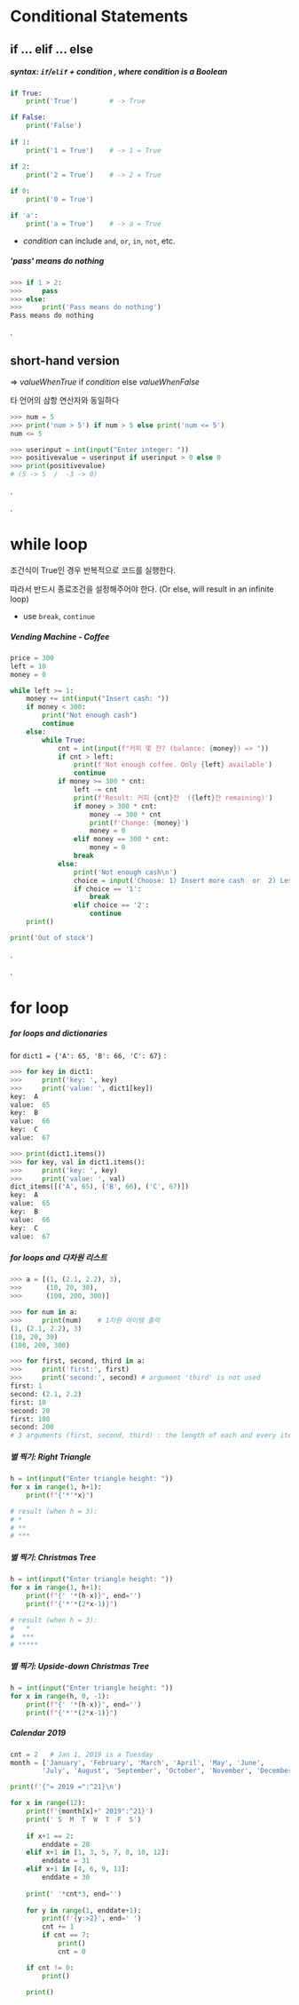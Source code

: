 # Conditional Statements

## if ... elif ... else

##### syntax: `if`/`elif` + _condition_  , where _condition_ is a Boolean

```python
if True:
    print('True')        # -> True

if False:
    print('False')
      
if 1:
    print('1 = True')    # -> 1 = True

if 2:
    print('2 = True')    # -> 2 = True
    
if 0:
    print('0 = True')

if 'a':
    print('a = True')    # -> a = True
```

- _condition_ can include `and`, `or`, `in`, `not`, etc.

##### 'pass' means do nothing

```python
>>> if 1 > 2:
>>>     pass
>>> else:
>>>     print('Pass means do nothing')
Pass means do nothing
```

.

## short-hand version

=> _valueWhenTrue_ if _condition_ else _valueWhenFalse_

타 언어의 삼항 연산자와 동일하다

```python
>>> num = 5
>>> print('num > 5') if num > 5 else print('num <= 5')
num <= 5
```

```python
>>> userinput = int(input("Enter integer: "))
>>> positivevalue = userinput if userinput > 0 else 0
>>> print(positivevalue)
# (5 -> 5  /  -3 -> 0)
```

.

.

# while loop

조건식이 True인 경우 반복적으로 코드를 실행한다. 

따라서 반드시 종료조건을 설정해주어야 한다. (Or else, will result in an infinite loop)

- use `break`, `continue`

##### Vending Machine - Coffee

```python
price = 300
left = 10
money = 0

while left >= 1:
    money += int(input("Insert cash: "))
    if money < 300:
        print("Not enough cash")
        continue
    else:
        while True:
            cnt = int(input(f"커피 몇 잔? (balance: {money}) => "))
            if cnt > left:
                print(f'Not enough coffee. Only {left} available')
                continue
            if money >= 300 * cnt:
                left -= cnt
                print(f'Result: 커피 {cnt}잔  ({left}잔 remaining)')
                if money > 300 * cnt:
                    money -= 300 * cnt
                    print(f'Change: {money}')
                    money = 0
                elif money == 300 * cnt:
                    money = 0
                break
            else:
                print('Not enough cash\n')
                choice = input('Choose: 1) Insert more cash  or  2) Less coffee => ')
                if choice == '1':
                    break
                elif choice == '2':
                    continue
    print()

print('Out of stock')
```





.

.

# for loop

##### for loops and dictionaries

for `dict1 = {'A': 65, 'B': 66, 'C': 67}`   :

```python
>>> for key in dict1:
>>>     print('key: ', key)
>>>     print('value: ', dict1[key])
key:  A
value:  65
key:  B
value:  66
key:  C
value:  67
```

```python
>>> print(dict1.items())
>>> for key, val in dict1.items():
>>>     print('key: ', key)
>>>     print('value: ', val)
dict_items([('A', 65), ('B', 66), ('C', 67)])
key:  A
value:  65
key:  B
value:  66
key:  C
value:  67
```

##### for loops and 다차원 리스트

```python
>>> a = [(1, (2.1, 2.2), 3), 
>>>      (10, 20, 30), 
>>>      (100, 200, 300)]

>>> for num in a:
>>>     print(num)    # 1차원 아이템 출력
(1, (2.1, 2.2), 3)
(10, 20, 30)
(100, 200, 300)

>>> for first, second, third in a:
>>>     print('first:', first)
>>>     print('second:', second) # argument 'third' is not used
first: 1
second: (2.1, 2.2) 
first: 10
second: 20 
first: 100
second: 200
# 3 arguments (first, second, third) : the length of each and every item in the list must also be '3'
```

##### 별 찍기: Right Triangle

```python
h = int(input("Enter triangle height: "))
for x in range(1, h+1):
    print(f"{'*'*x}")

# result (when h = 3):
# *
# **
# ***
```

##### 별 찍기: Christmas Tree

```python
h = int(input("Enter triangle height: "))
for x in range(1, h+1):
    print(f"{' '*(h-x)}", end='')
    print(f"{'*'*(2*x-1)}")

# result (when h = 3):
#   *
#  ***
# *****
```

##### 별 찍기: Upside-down Christmas Tree

```python
h = int(input("Enter triangle height: "))
for x in range(h, 0, -1):
    print(f"{' '*(h-x)}", end='')
    print(f"{'*'*(2*x-1)}")
```

##### Calendar 2019

```python
cnt = 2   # Jan 1, 2019 is a Tuesday
month = ['January', 'February', 'March', 'April', 'May', 'June', 
        'July', 'August', 'September', 'October', 'November', 'December']

print(f'{"= 2019 =":^21}\n')

for x in range(12):
    print(f'{month[x]+" 2019":^21}')
    print(' S  M  T  W  T  F  S')
    
    if x+1 == 2:
        enddate = 28
    elif x+1 in [1, 3, 5, 7, 8, 10, 12]:
        enddate = 31
    elif x+1 in [4, 6, 9, 11]:
        enddate = 30
    
    print(' '*cnt*3, end='')
    
    for y in range(1, enddate+1):
        print(f'{y:>2}', end=' ')
        cnt += 1
        if cnt == 7:
            print()
            cnt = 0

    if cnt != 0:
        print()
    
    print()
```




























